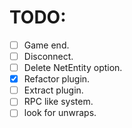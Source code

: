 # TODO:
- [ ] Game end.
- [ ] Disconnect.
- [ ] Delete NetEntity option.
- [x] Refactor plugin.
- [ ] Extract plugin.
- [ ] RPC like system.
- [ ] look for unwraps.
